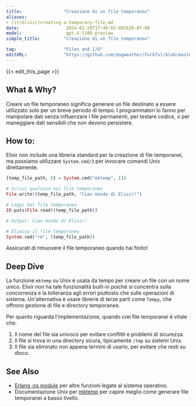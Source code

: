 ```yaml
---
title:                "Creazione di un file temporaneo"
aliases:
- /it/elixir/creating-a-temporary-file.md
date:                  2024-01-20T17:40:03.891626-07:00
model:                 gpt-4-1106-preview
simple_title:         "Creazione di un file temporaneo"

tag:                  "Files and I/O"
editURL:              "https://github.com/dogweather/forkful/blob/master/content/it/elixir/creating-a-temporary-file.md"
---
```


{{< edit_this_page >}}

## What & Why?
Creare un file temporaneo significa generare un file destinato a essere utilizzato solo per un breve periodo di tempo. I programmatori lo fanno per manipolare dati senza influenzare i file permanenti, per testare codice, o per maneggiare dati sensibili che non devono persistere.

## How to:
Elixir non include una libreria standard per la creazione di file temporanei, ma possiamo utilizzare `System.cmd/3` per invocare comandi Unix direttamente.

```elixir
{temp_file_path, 0} = System.cmd("mktemp", [])

# Scrivi qualcosa nel file temporaneo
File.write!(temp_file_path, "Ciao mondo di Elixir!")

# Leggi dal file temporaneo
IO.puts(File.read!(temp_file_path))

# Output: Ciao mondo di Elixir!

# Elimina il file temporaneo
System.cmd("rm", [temp_file_path])
```

Assicurati di rimuovere il file temporaneo quando hai finito!

## Deep Dive
La funzione `mktemp` su Unix è usata da tempo per creare un file con un nome unico. Elixir non ha tale funzionalità built-in poiché si concentra sulla concorrenza e la tolleranza agli errori piuttosto che sulle operazioni di sistema. Un'alternativa è usare librerie di terze parti come `Tempy`, che offrono gestione di file e directory temporanee.

Per quanto riguarda l'implementazione, quando crei file temporanei è vitale che:

1. Il nome del file sia univoco per evitare conflitti e problemi di sicurezza.
2. Il file si trova in una directory sicura, tipicamente `/tmp` su sistemi Unix.
3. Il file sia eliminato non appena termini di usarlo, per evitare che resti su disco.

## See Also
- [Erlang :os module](http://erlang.org/doc/man/os.html) per altre funzioni legate al sistema operativo.
- Documentazione Unix per [mktemp](https://man7.org/linux/man-pages/man1/mktemp.1.html) per capire meglio come generare file temporanei a basso livello.
